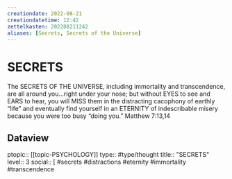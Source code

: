 ```yaml
---
creationdate: 2022-08-21
creationdatetime: 12:42
zettelkasten: 202208211242
aliases: [Secrets, Secrets of the Universe]
---
```

# SECRETS
The SECRETS OF THE UNIVERSE, including immortality and transcendence, are all around you…right under your nose; but without EYES to see and EARS to hear, you will MISS them in the distracting cacophony of earthly “life” and eventually find yourself in an ETERNITY of indescribable misery because you were too busy “doing you.” Matthew 7:13,14

## Dataview
ptopic:: [[topic-PSYCHOLOGY]]
type:: #type/thought
title:: "SECRETS"
level:: 3
social:: [ #secrets #distractions #eternity #immortality #transcendence